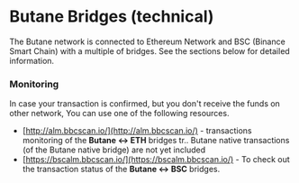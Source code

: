# Butane Bridges \(technical\)

The Butane network is connected to Ethereum Network and BSC \(Binance Smart Chain\) with a multiple of bridges. See the sections below for detailed information.

### Monitoring

In case your transaction is confirmed, but you don't receive the funds on other network, You can use one of the following resources.

* [http://alm.bbcscan.io/](http://alm.bbcscan.io/) - transactions monitoring of the **Butane &lt;-&gt; ETH** bridges tr.. Butane native transactions \(of the Butane native bridge\) are not yet included
* [https://bscalm.bbcscan.io/](https://bscalm.bbcscan.io/) - To check out the transaction status of the **Butane &lt;-&gt; BSC** bridges.

